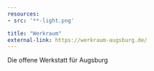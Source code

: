 ```yaml
---
resources:
- src: '**-light.png'

title: "Werkraum"
external-link: https://werkraum-augsburg.de/
---
```


Die offene Werkstatt für Augsburg

